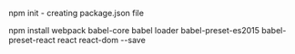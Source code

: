 npm init - creating package.json file

npm install webpack babel-core babel loader babel-preset-es2015 babel-preset-react react react-dom --save
